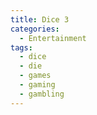 ```yaml
---
title: Dice 3
categories:
  - Entertainment
tags:
  - dice
  - die
  - games
  - gaming
  - gambling
---
```

